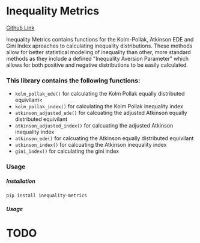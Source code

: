 # Inequality Metrics
[Github Link](https://github.com/michael-j-freeman/urutau-inequality-metrics)

Inequality Metrics contains functions for the Kolm-Pollak, Atkinson EDE and Gini Index aproaches to calculating inequality distributions. These methods allow for better statistical modeling of inequality than other, more standard methods as they include a defined "Inequality Aversion Parameter" which allows for both positive and negative distributions to be easily calculated.
<br/>

### This library contains the following functions:<br/>
* `kolm_pollak_ede()` for calculating the Kolm Pollak equally distributed equivilant<
* `kolm_pollak_index()` for calculating the Kolm Pollak inequality index
* `atkinson_adjusted_ede()` for calcuating the adjusted Atkinson equally distributed equivilant
* `atkinson_adjusted_index()` for calcuating the adjusted Atkinson inequality index
* `atkinson_ede()` for calcuating the Atkinson equally distributed equivilant
* `atkinson_index()` for calcuating the Atkinson inequality index
* `gini_index()` for calculating the gini index

### Usage

##### Installation
`pip install inequality-metrics`
##### Usage
# TODO